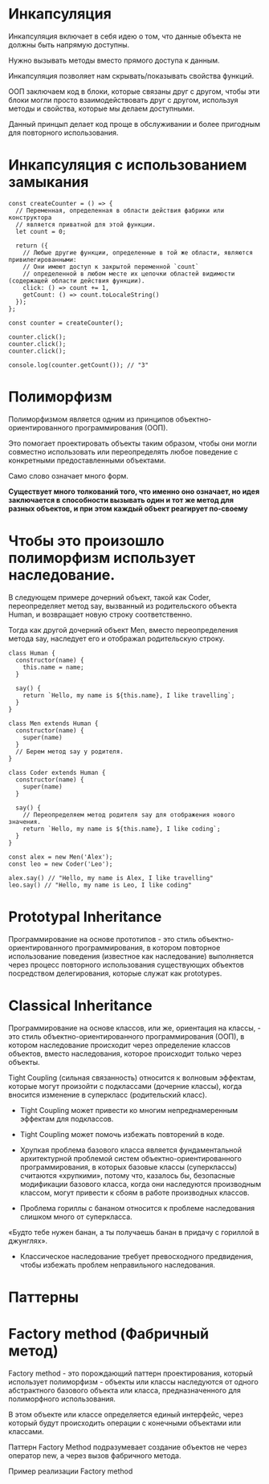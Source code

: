 # Инкапсуляция

Инкапсуляция включает в себя идею о том, что данные объекта не должны быть напрямую доступны. 

Нужно вызывать методы вместо прямого доступа к данным. 

Инкапсуляция позволяет нам скрывать/показывать свойства функций.

ООП заключаем код в блоки, которые связаны друг с другом, чтобы эти блоки могли просто взаимодействовать друг с другом, используя методы и свойства, которые мы делаем доступными. 

Данный принцып делает код проще в обслуживании и более пригодным для повторного использования.

# Инкапсуляция с использованием замыкания

```
const createCounter = () => {
  // Переменная, определенная в области действия фабрики или конструктора
  // является приватной для этой функции.
  let count = 0;

  return ({
    // Любые другие функции, определенные в той же области, являются привилегированными:
    // Они имеют доступ к закрытой переменной `count`
    // определенной в любом месте их цепочки областей видимости (содержащей области действия функции).
    click: () => count += 1,
    getCount: () => count.toLocaleString()
  });
};

const counter = createCounter();

counter.click();
counter.click();
counter.click();

console.log(counter.getCount()); // "3"

```

# Полиморфизм

Полиморфизмом является одним из принципов объектно-ориентированного программирования (ООП). 

Это помогает проектировать объекты таким образом, чтобы они могли совместно использовать или переопределять любое поведение с конкретными предоставленными объектами.

Само слово означает много форм. 

**Существует много толкований того, что именно оно означает, но идея заключается в способности вызывать один и тот же метод для разных объектов, и при этом каждый объект реагирует по-своему**



# Чтобы это произошло полиморфизм использует наследование.


В следующем примере дочерний объект, такой как Coder, переопределяет метод say, вызванный из родительского объекта Human, и возвращает новую строку соответственно. 

Тогда как другой дочерний объект Men, вместо переопределения метода say, наследует его и отображал родительскую строку.


```
class Human {
  constructor(name) {
    this.name = name;
  }

  say() {
    return `Hello, my name is ${this.name}, I like travelling`;
  }
}

class Men extends Human {
  constructor(name) {
    super(name)
  }
  // Берем метод say у родителя.
}

class Coder extends Human {
  constructor(name) {
    super(name)
  }

  say() {
    // Переопределяем метод родителя say для отображения нового значения.
    return `Hello, my name is ${this.name}, I like coding`;
  }
}

const alex = new Men('Alex');
const leo = new Coder('Leo');

alex.say() // "Hello, my name is Alex, I like travelling"
leo.say() // "Hello, my name is Leo, I like coding"

```

# Prototypal Inheritance

Программирование на основе прототипов - это стиль объектно-ориентированного программирования, в котором повторное использование поведения (известное как наследование) выполняется через процесс повторного использования существующих объектов посредством делегирования, которые служат как prototypes.

# Classical Inheritance

Программирование на основе классов, или же, ориентация на классы, - это стиль объектно-ориентированного программирования (ООП), в котором наследование происходит через определение классов объектов, вместо наследования, которое происходит только через объекты.


Tight Coupling (сильная связанность) относится к волновым эффектам, которые могут произойти с подклассами (дочерние классы), когда вносится изменение в суперкласс (родительский класс).


- Tight Coupling может привести ко многим непреднамеренным эффектам для подклассов.

- Tight Coupling может помочь избежать повторений в коде.

- Хрупкая проблема базового класса является фундаментальной архитектурной проблемой систем объектно-ориентированного программирования, в которых базовые классы (суперклассы) считаются «хрупкими», потому что, казалось бы, безопасные модификации базового класса, когда они наследуются производным классом, могут привести к сбоям в работе производных классов.

- Проблема гориллы с бананом относится к проблеме наследования слишком много от суперкласса. 

«Будто тебе нужен банан, а ты получаешь банан в придачу с гориллой в джунглях».

- Классическое наследование требует превосходного предвидения, чтобы избежать проблем неправильного наследования.


# Паттерны


# Factory method (Фабричный метод)

Factory method - это порождающий паттерн проектирования, который использует полиморфизм - объекты или классы наследуются от одного абстрактного базового объекта или класса, предназначенного для полиморфного использования. 

В этом объекте или классе определяется единый интерфейс, через который будут происходить операции с конечными объектами или классами.

Паттерн Factory Method подразумевает создание объектов не через оператор new, а через вызов фабричного метода.

Пример реализации Factory method

